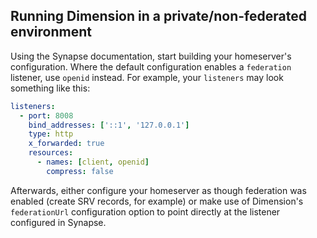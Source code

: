 ## Running Dimension in a private/non-federated environment

Using the Synapse documentation, start building your homeserver's configuration. Where the default
configuration enables a `federation` listener, use `openid` instead. For example, your `listeners`
may look something like this:
```yaml
listeners:
  - port: 8008
    bind_addresses: ['::1', '127.0.0.1']
    type: http
    x_forwarded: true
    resources:
      - names: [client, openid]
        compress: false
```

Afterwards, either configure your homeserver as though federation was enabled (create SRV records, for
example) or make use of Dimension's `federationUrl` configuration option to point directly at the
listener configured in Synapse.
